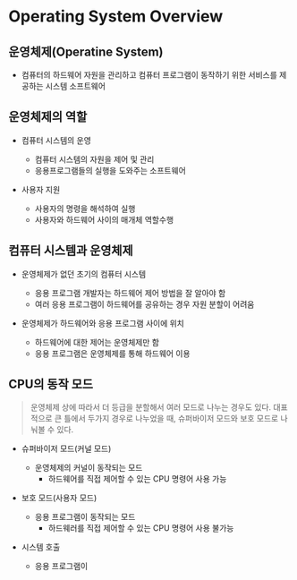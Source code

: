 # Operating System Overview
## 운영체제(Operatine System)
* 컴퓨터의 하드웨어 자원을 관리하고 컴퓨터 프로그램이 동작하기 위한 서비스를 제공하는 시스템 소프트웨어
## 운영체제의 역할
* 컴퓨터 시스템의 운영
    * 컴퓨터 시스템의 자원을 제어 및 관리
    * 응용프로그램들의 실행을 도와주는 소프트웨어

* 사용자 지원
    * 사용자의 명령을 해석하여 실행
    * 사용자와 하드웨어 사이의 매개체 역할수행 

## 컴퓨터 시스템과 운영체제
* 운영체제가 없던 초기의 컴퓨터 시스템
    * 응용 프로그램 개발자는 하드웨어 제어 방법을 잘 알아야 함
    * 여러 응용 프로그램이 하드웨어를 공유하는 경우 자원 분할이 어려움 

* 운영체제가 하드웨어와 응용 프로그램 사이에 위치
    * 하드웨어에 대한 제어는 운영체제만 함
    * 응용 프로그램은 운영체제를 통해 하드웨어 이용

## CPU의 동작 모드
> 운영체제 상에 따라서 더 등급을 분할해서 여러 모드로 나누는 경우도 있다. 대표적으로 큰 틀에서 두가지 경우로 나누었을 때, 슈퍼바이저 모드와 보호 모드로 나눠볼 수 있다.
* 슈퍼바이저 모드(커널 모드)
    * 운영체제의 커널이 동작되는 모드
        * 하드웨어를 직접 제어할 수 있는 CPU 명령어 사용 가능

* 보호 모드(사용자 모드)
    * 응용 프로그램이 동작되는 모드
        * 하드웨러를 직접 제어할 수 있는 CPU 명령어 사용 불가능

* 시스템 호출
    * 응용 프로그램이
